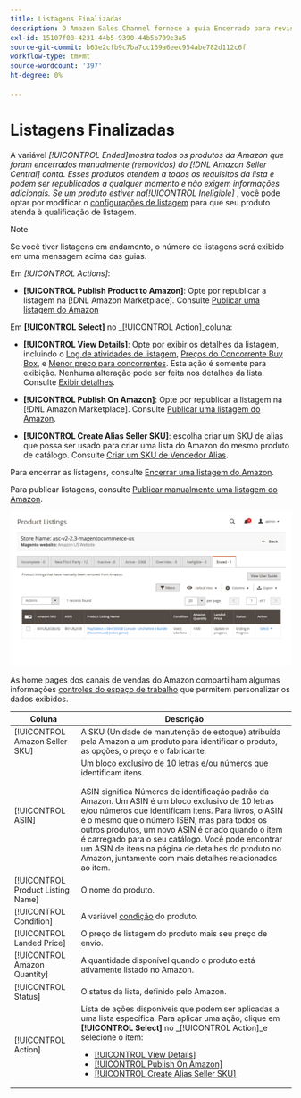 ```yaml
---
title: Listagens Finalizadas
description: O Amazon Sales Channel fornece a guia Encerrado para revisar as listagens encerradas do Amazon Marketplace, que podem ser republicadas quando você escolher.
exl-id: 15107f08-4231-44b5-9390-44b5b709e3a5
source-git-commit: b63e2cfb9c7ba7cc169a6eec954abe782d112c6f
workflow-type: tm+mt
source-wordcount: '397'
ht-degree: 0%

---
```


# Listagens Finalizadas

A variável _[!UICONTROL Ended]_mostra todos os produtos da Amazon que foram encerrados manualmente (removidos) do [!DNL Amazon Seller Central] conta. Esses produtos atendem a todos os requisitos da lista e podem ser republicados a qualquer momento e não exigem informações adicionais. Se um produto estiver na_[!UICONTROL Ineligible]_ , você pode optar por modificar o [configurações de listagem](./listing-settings.md) para que seu produto atenda à qualificação de listagem.

>[!NOTE]
>
>Se você tiver listagens em andamento, o número de listagens será exibido em uma mensagem acima das guias.

Em _[!UICONTROL Actions]_:

- **[!UICONTROL Publish Product to Amazon]**: Opte por republicar a listagem na [!DNL Amazon Marketplace]. Consulte [Publicar uma listagem do Amazon](./publish-listings-manually.md)

Em **[!UICONTROL Select]** no _[!UICONTROL Action]_coluna:

- **[!UICONTROL View Details]**: Opte por exibir os detalhes da listagem, incluindo o [Log de atividades de listagem](./product-listing-details.md#listing-activity-log), [Preços do Concorrente Buy Box](./product-listing-details.md#buy-box-competitor-pricing), e [Menor preço para concorrentes](./product-listing-details.md#lowest-competitor-pricing). Esta ação é somente para exibição. Nenhuma alteração pode ser feita nos detalhes da lista. Consulte [Exibir detalhes](./product-listing-details.md).

- **[!UICONTROL Publish On Amazon]**: Opte por republicar a listagem na [!DNL Amazon Marketplace]. Consulte [Publicar uma listagem do Amazon](./publish-listings-manually.md).

- **[!UICONTROL Create Alias Seller SKU]**: escolha criar um SKU de alias que possa ser usado para criar uma lista do Amazon do mesmo produto de catálogo. Consulte [Criar um SKU de Vendedor Alias](./create-alias-seller-sku.md).

Para encerrar as listagens, consulte [Encerrar uma listagem do Amazon](./end-listings-manually.md).

Para publicar listagens, consulte [Publicar manualmente uma listagem do Amazon](./publish-listings-manually.md).

![Listagens do Amazon encerradas](assets/amazon-ended-listings.png)

As home pages dos canais de vendas do Amazon compartilham algumas informações [controles do espaço de trabalho](./workspace-controls.md) que permitem personalizar os dados exibidos.

| Coluna | Descrição |
|--- |--- |
| [!UICONTROL Amazon Seller SKU] | A SKU (Unidade de manutenção de estoque) atribuída pela Amazon a um produto para identificar o produto, as opções, o preço e o fabricante. |
| [!UICONTROL ASIN] | Um bloco exclusivo de 10 letras e/ou números que identificam itens.<br><br>ASIN significa Números de identificação padrão da Amazon. Um ASIN é um bloco exclusivo de 10 letras e/ou números que identificam itens. Para livros, o ASIN é o mesmo que o número ISBN, mas para todos os outros produtos, um novo ASIN é criado quando o item é carregado para o seu catálogo. Você pode encontrar um ASIN de itens na página de detalhes do produto no Amazon, juntamente com mais detalhes relacionados ao item. |
| [!UICONTROL Product Listing Name] | O nome do produto. |
| [!UICONTROL Condition] | A variável [condição](./product-listing-condition.md) do produto. |
| [!UICONTROL Landed Price] | O preço de listagem do produto mais seu preço de envio. |
| [!UICONTROL Amazon Quantity] | A quantidade disponível quando o produto está ativamente listado no Amazon. |
| [!UICONTROL Status] | O status da lista, definido pelo Amazon. |
| [!UICONTROL Action] | Lista de ações disponíveis que podem ser aplicadas a uma lista específica. Para aplicar uma ação, clique em **[!UICONTROL Select]** no _[!UICONTROL Action]_e selecione o item:<ul><li>[[!UICONTROL View Details]](./product-listing-details.md)</li><li>[[!UICONTROL Publish On Amazon]](./publish-listings-manually.md)</li><li>[[!UICONTROL Create Alias Seller SKU]](./create-alias-seller-sku.md#region-specific)</li></ul> |
